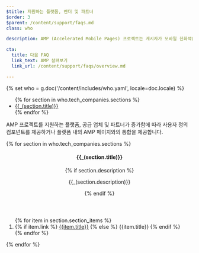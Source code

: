 ```yaml
---
$title: 지원하는 플랫폼, 벤더 및 파트너
$order: 3
$parent: /content/support/faqs.md
class: who

description: AMP (Accelerated Mobile Pages) 프로젝트는 게시자가 모바일 친화적인 콘텐츠를 한 번만 만들고 즉시로딩할 수있는 오픈 소스 이니셔티브입니다. – Accelerated Mobile Pages Project

cta:
  title: 다음 FAQ
  link_text: AMP 살펴보기
  link_url: /content/support/faqs/overview.md

---
```

{% set who = g.doc('/content/includes/who.yaml', locale=doc.locale) %}

<div class="inline-toc">
  <ul>
    {% for section in who.tech_companies.sections %}
      <li><a href="#{{section.title|slug}}">{{_(section.title)}}</a></li>
    {% endfor %}
  </ul>
</div>

AMP 프로젝트를 지원하는 플랫폼, 공급 업체 및 파트너가 증가함에 따라 사용자 정의 컴포넌트를 제공하거나 플랫폼 내의 AMP 페이지와의 통합을 제공합니다.

<div class="who-container">
  <amp-accordion disable-session-states>
  {% for section in who.tech_companies.sections %}
    <section id="{{section.title|slug}}">
      <header class="accordion-header">
        <h4 class="accordion-title">{{_(section.title)}}</h4>
        {% if section.description %}<p>{{_(section.description)}}</p>{% endif %}
      </header>
      <div class="accordion-content">
        <ol class="item-container">
        {% for item in section.section_items %}
          <li class="item">
            {% if item.link %}
              <a href="{{item.link}}">{{item.title}}</a>
            {% else %}
              {{item.title}}
            {% endif %}
          </li>
        {% endfor %}
        </ol>
      </div>
    </section>
  {% endfor %}
  </amp-accordion>
</div>
